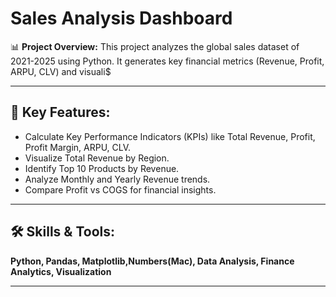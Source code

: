 # Sales Analysis Dashboard

📊 **Project Overview:**
This project analyzes the global sales dataset of 2021-2025 using Python. It generates key financial metrics (Revenue, Profit, ARPU, CLV) and visuali$

---

## 🔑 Key Features:
- Calculate Key Performance Indicators (KPIs) like Total Revenue, Profit, Profit Margin, ARPU, CLV.
- Visualize Total Revenue by Region.
- Identify Top 10 Products by Revenue.
- Analyze Monthly and Yearly Revenue trends.
- Compare Profit vs COGS for financial insights.

---

## 🛠 Skills & Tools:
**Python, Pandas, Matplotlib,Numbers(Mac), Data Analysis, Finance Analytics, Visualization**

---
